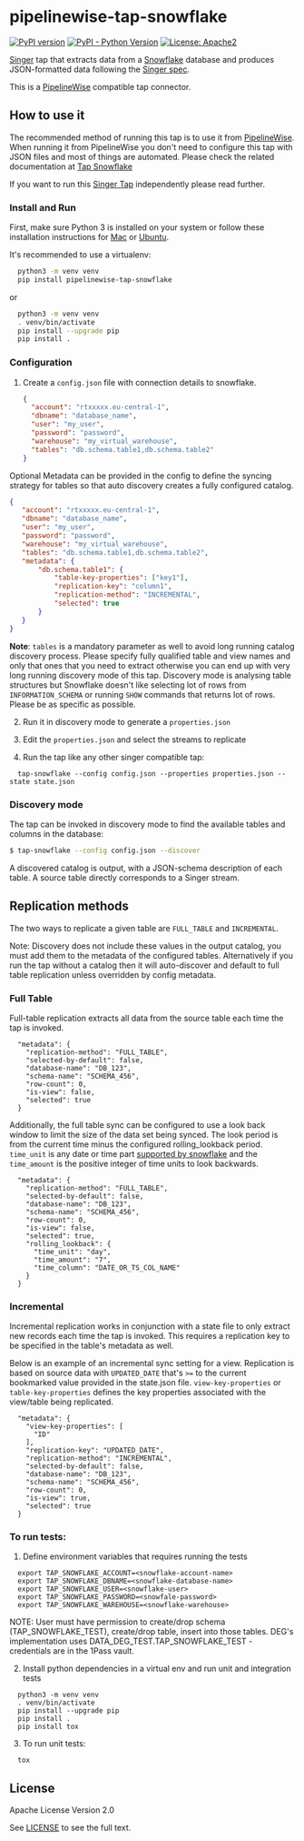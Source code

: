 # pipelinewise-tap-snowflake

[![PyPI version](https://badge.fury.io/py/pipelinewise-tap-snowflake.svg)](https://badge.fury.io/py/pipelinewise-tap-snowflake)
[![PyPI - Python Version](https://img.shields.io/pypi/pyversions/pipelinewise-tap-snowflake.svg)](https://pypi.org/project/pipelinewise-tap-snowflake/)
[![License: Apache2](https://img.shields.io/badge/License-Apache2-yellow.svg)](https://opensource.org/licenses/Apache-2.0)

[Singer](https://www.singer.io/) tap that extracts data from a [Snowflake](https://www.snowflake.com/) database and produces JSON-formatted data following the [Singer spec](https://github.com/singer-io/getting-started/blob/master/docs/SPEC.md).

This is a [PipelineWise](https://transferwise.github.io/pipelinewise) compatible tap connector.

## How to use it

The recommended method of running this tap is to use it from [PipelineWise](https://transferwise.github.io/pipelinewise). When running it from PipelineWise you don't need to configure this tap with JSON files and most of things are automated. Please check the related documentation at [Tap Snowflake](https://transferwise.github.io/pipelinewise/connectors/taps/snowflake.html)

If you want to run this [Singer Tap](https://singer.io) independently please read further.

### Install and Run

First, make sure Python 3 is installed on your system or follow these
installation instructions for [Mac](http://docs.python-guide.org/en/latest/starting/install3/osx/) or
[Ubuntu](https://www.digitalocean.com/community/tutorials/how-to-install-python-3-and-set-up-a-local-programming-environment-on-ubuntu-16-04).

It's recommended to use a virtualenv:

```bash
  python3 -m venv venv
  pip install pipelinewise-tap-snowflake
```

or

```bash
  python3 -m venv venv
  . venv/bin/activate
  pip install --upgrade pip
  pip install .
```

### Configuration

1. Create a `config.json` file with connection details to snowflake.

   ```json
   {
     "account": "rtxxxxx.eu-central-1",
     "dbname": "database_name",
     "user": "my_user",
     "password": "password",
     "warehouse": "my_virtual_warehouse",
     "tables": "db.schema.table1,db.schema.table2"
   }
   ```

Optional Metadata can be provided in the config to define the syncing strategy for tables so that auto discovery creates a fully configured catalog.
   ```json
   {
      "account": "rtxxxxx.eu-central-1",
      "dbname": "database_name",
      "user": "my_user",
      "password": "password",
      "warehouse": "my_virtual_warehouse",
      "tables": "db.schema.table1,db.schema.table2",
      "metadata": {
          "db.schema.table1": {
              "table-key-properties": ["key1"],
              "replication-key": "column1",
              "replication-method": "INCREMENTAL",
              "selected": true
          }
      }
   }
   ```

**Note**: `tables` is a mandatory parameter as well to avoid long running catalog discovery process.
Please specify fully qualified table and view names and only that ones that you need to extract otherwise you can
end up with very long running discovery mode of this tap. Discovery mode is analysing table structures but
Snowflake doesn't like selecting lot of rows from `INFORMATION_SCHEMA` or running `SHOW` commands that returns lot of
rows. Please be as specific as possible.

2. Run it in discovery mode to generate a `properties.json`

3. Edit the `properties.json` and select the streams to replicate

4. Run the tap like any other singer compatible tap:

```
  tap-snowflake --config config.json --properties properties.json --state state.json
```

### Discovery mode

The tap can be invoked in discovery mode to find the available tables and
columns in the database:

```bash
$ tap-snowflake --config config.json --discover

```

A discovered catalog is output, with a JSON-schema description of each table. A
source table directly corresponds to a Singer stream.

## Replication methods

The two ways to replicate a given table are `FULL_TABLE` and `INCREMENTAL`.

Note: Discovery does not include these values in the output catalog, you must add them to
the metadata of the configured tables. Alternatively if you run the tap without a catalog then
it will auto-discover and default to full table replication unless overridden by config metadata.

### Full Table

Full-table replication extracts all data from the source table each time the tap
is invoked.

```
  "metadata": {
    "replication-method": "FULL_TABLE",
    "selected-by-default": false,
    "database-name": "DB_123",
    "schema-name": "SCHEMA_456",
    "row-count": 0,
    "is-view": false,
    "selected": true
  }
```

Additionally, the full table sync can be configured to use a look back window to limit the size of the data set being synced. The look period is from the current time minus the configured rolling_lookback period. `time_unit` is any date or time part [supported by snowflake](https://docs.snowflake.com/en/sql-reference/functions-date-time.html#label-supported-date-time-parts) and the `time_amount` is the positive integer of time units to look backwards. 
```
  "metadata": {
    "replication-method": "FULL_TABLE",
    "selected-by-default": false,
    "database-name": "DB_123",
    "schema-name": "SCHEMA_456",
    "row-count": 0,
    "is-view": false,
    "selected": true,
    "rolling_lookback": {
      "time_unit": "day",
      "time_amount": "7",
      "time_column": "DATE_OR_TS_COL_NAME"
    }
  }

```

### Incremental

Incremental replication works in conjunction with a state file to only extract
new records each time the tap is invoked. This requires a replication key to be
specified in the table's metadata as well.

Below is an example of an incremental sync setting for a view. Replication is based on source
data with `UPDATED_DATE` that's `>=` to the current bookmarked value provided in the state.json
file. `view-key-properties` or `table-key-properties` defines the key properties associated with the
view/table being replicated.

```
  "metadata": {
    "view-key-properties": [
      "ID"
    ],
    "replication-key": "UPDATED_DATE",
    "replication-method": "INCREMENTAL",
    "selected-by-default": false,
    "database-name": "DB_123",
    "schema-name": "SCHEMA_456",
    "row-count": 0,
    "is-view": true,
    "selected": true
  }
```

### To run tests:

1. Define environment variables that requires running the tests
```
  export TAP_SNOWFLAKE_ACCOUNT=<snowflake-account-name>
  export TAP_SNOWFLAKE_DBNAME=<snowflake-database-name>
  export TAP_SNOWFLAKE_USER=<snowflake-user>
  export TAP_SNOWFLAKE_PASSWORD=<snowfale-password>
  export TAP_SNOWFLAKE_WAREHOUSE=<snowflake-warehouse>
```

NOTE: User must have permission to create/drop schema (TAP_SNOWFLAKE_TEST), create/drop table, insert into those tables. DEG's implementation uses DATA_DEG_TEST.TAP_SNOWFLAKE_TEST - credentials are in the 1Pass vault.

2. Install python dependencies in a virtual env and run unit and integration tests
```
  python3 -m venv venv
  . venv/bin/activate
  pip install --upgrade pip
  pip install .
  pip install tox
```

3. To run unit tests:
```
  tox
```

## License

Apache License Version 2.0

See [LICENSE](LICENSE) to see the full text.

